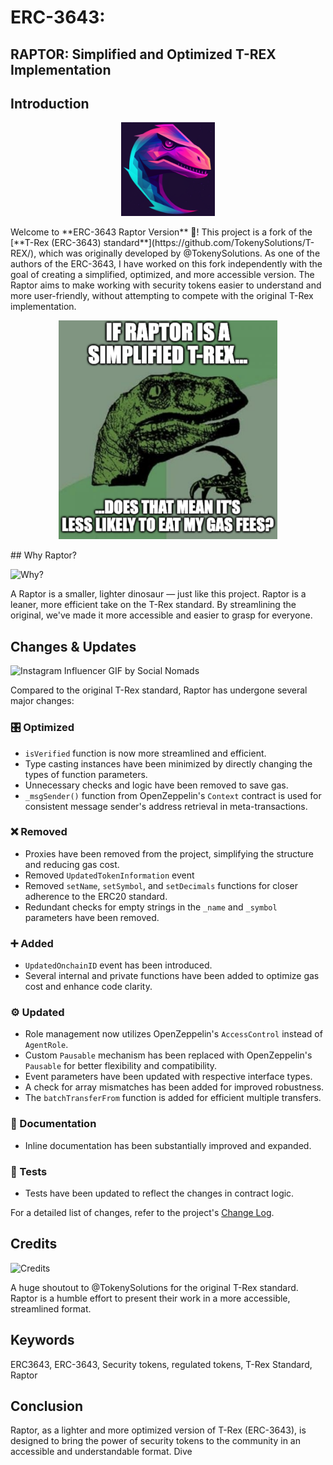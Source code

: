 # ERC-3643:

## RAPTOR: Simplified and Optimized T-REX Implementation

## Introduction

<p align="center">
<img alt="T-Rex Raptor" src="./docs/img/Raptor.png" height=150px>
</p>
Welcome to **ERC-3643 Raptor Version** 🦖! This project is a fork of the [**T-Rex (ERC-3643) standard**](https://github.com/TokenySolutions/T-REX/), which was originally developed by @TokenySolutions. As one of the authors of the ERC-3643, I have worked on this fork independently with the goal of creating a simplified, optimized, and more accessible version. The Raptor aims to make working with security tokens easier to understand and more user-friendly, without attempting to compete with the original T-Rex implementation.

<p align="center">
<img alt="T-Rex Raptor" src="./docs/img/philosoraptor.png" height=350px>
</p>
## Why Raptor?

![Why?](https://media0.giphy.com/media/3o7btPCcdNniyf0ArS/giphy.gif)

A Raptor is a smaller, lighter dinosaur — just like this project. Raptor is a leaner, more efficient take on the T-Rex standard. By streamlining the original, we've made it more accessible and easier to grasp for everyone.

## Changes & Updates

![Instagram Influencer GIF by Social Nomads](https://media2.giphy.com/media/irIRA0HQCQiTiIMMNm/giphy.gif?cid=ecf05e47qqzltc3e4038f3cguk4d2n8bo2fso7jpequhj6o9&ep=v1_gifs_search&rid=giphy.gif&ct=g)

Compared to the original T-Rex standard, Raptor has undergone several major changes:

### 🎛️ Optimized

- `isVerified` function is now more streamlined and efficient.
- Type casting instances have been minimized by directly changing the types of function parameters.
- Unnecessary checks and logic have been removed to save gas.
- `_msgSender()` function from OpenZeppelin's `Context` contract is used for consistent message sender's address retrieval in meta-transactions.

### ❌ Removed

- Proxies have been removed from the project, simplifying the structure and reducing gas cost.
- Removed `UpdatedTokenInformation` event
- Removed `setName`, `setSymbol`, and `setDecimals` functions for closer adherence to the ERC20 standard.
- Redundant checks for empty strings in the `_name` and `_symbol` parameters have been removed.

### ➕ Added

- `UpdatedOnchainID` event has been introduced.
- Several internal and private functions have been added to optimize gas cost and enhance code clarity.

### ⚙️ Updated

- Role management now utilizes OpenZeppelin's `AccessControl` instead of `AgentRole`.
- Custom `Pausable` mechanism has been replaced with OpenZeppelin's `Pausable` for better flexibility and compatibility.
- Event parameters have been updated with respective interface types.
- A check for array mismatches has been added for improved robustness.
- The `batchTransferFrom` function is added for efficient multiple transfers.

### 📝 Documentation

- Inline documentation has been substantially improved and expanded.

### 🧪 Tests

- Tests have been updated to reflect the changes in contract logic.

For a detailed list of changes, refer to the project's [Change Log](#).

## Credits

![Credits](https://media2.giphy.com/media/dzaUX7CAG0Ihi/giphy.gif)

A huge shoutout to @TokenySolutions for the original T-Rex standard. Raptor is a humble effort to present their work in a more accessible, streamlined format.

## Keywords

ERC3643, ERC-3643, Security tokens, regulated tokens, T-Rex Standard, Raptor

## Conclusion

Raptor, as a lighter and more optimized version of T-Rex (ERC-3643), is designed to bring the power of security tokens to the community in an accessible and understandable format. Dive
